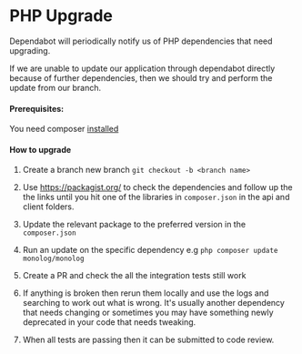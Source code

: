 # PHP Upgrade

Dependabot will periodically notify us of PHP dependencies that need upgrading.

If we are unable to update our application through dependabot directly because of further dependencies,
then we should try and perform the update from our branch.

#### Prerequisites:

You need composer [installed](https://getcomposer.org/doc/00-intro.md)

#### How to upgrade

1) Create a branch new branch `git checkout -b <branch name>`

2) Use https://packagist.org/ to check the dependencies and follow up the the links until you hit one of the libraries in
`composer.json` in the api and client folders.

3) Update the relevant package to the preferred version in the `composer.json`

4) Run an update on the specific dependency e.g `php composer update monolog/monolog`

5) Create a PR and check the all the integration tests still work

6) If anything is broken then rerun them locally and use the logs and searching to work out what is wrong.
It's usually another dependency that needs changing or sometimes you may have something newly deprecated
in your code that needs tweaking.

7) When all tests are passing then it can be submitted to code review.
